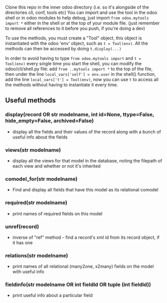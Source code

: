 Clone this repo in the inner odoo directory (i.e. so it's alongside of the directories cli, conf, tools etc)
You can import and use the tool in the odoo shell or in odoo modules to help debug, just import `from odoo.mytools import *` either in the shell or at the top of your module file. (just remember to remove all references to it before you push, if you're doing a dev)

To use the methods, you must create a "Tool" object, this object is instantiated with the odoo 'env' object, such as `t = Tool(env)`. All the methods can then be accessed by doing `t.display(...)`

In order to avoid having to type `from odoo.mytools import` and `t = Tool(env)` every single time you start the shell, you can modify the odoo/cli/shell.py file: add `from ..mytools import *` to the top of the file, then under the line `local_vars['self'] = env.user` in the shell() function, add the line `local_vars['t'] = Tool(env)`, now you can use `t` to access all the methods without having to instantiate it every time.

## Useful methods

### display(record OR str modelname, int id=None, ttype=False, hide_empty=False, archived=False)
- display all the fields and their values of the record along with a bunch of useful info about the fields
### views(str modelname)
- display all the views for that model in the database, noting the filepath of each view and whether or not it's inherited
### comodel_for(str modelname)
- Find and display all fields that have this model as its relational comodel
### required(str modelname)
- print names of required fields on this model
### unref(record)
- inverse of "ref" method - find a record's xml id from its record object, if it has one
### relations(str modelname)
- print names of all relational (many2one, x2many) fields on the model with useful info
### fieldinfo(str modelname OR int fieldId OR tuple (int fieldId))
- print useful info about a particular field
